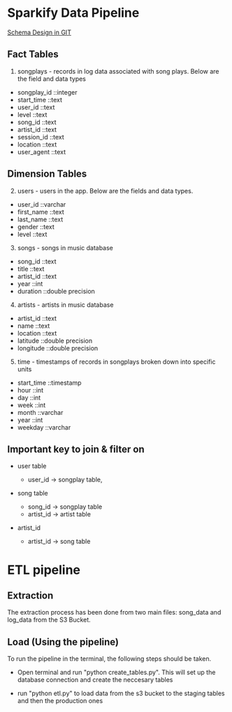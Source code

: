 
# Sparkify Data Pipeline 

[Schema Design in GIT](https://github.com/aoyerinde/Data_Modelling_Project/blob/main/Sparkify_DB.png)


## Fact Tables
1. songplays - records in log data associated with song plays. Below are the field and data types 
* songplay_id ::integer
* start_time ::text
* user_id  ::text
* level ::text
* song_id ::text
* artist_id ::text
* session_id ::text
* location  ::text
* user_agent ::text

## Dimension Tables
2. users - users in the app. Below are the fields and data types.
* user_id ::varchar
* first_name ::text
* last_name ::text
* gender ::text
* level ::text

3. songs - songs in music database
* song_id ::text
* title ::text
* artist_id ::text
* year ::int
* duration ::double precision

4. artists - artists in music database
* artist_id ::text
* name ::text
* location ::text
* latitude  ::double precision
* longitude  ::double precision

5. time - timestamps of records in songplays broken down into specific units
* start_time ::timestamp
* hour ::int
* day ::int
* week ::int 
* month ::varchar 
* year ::int 
* weekday ::varchar

## Important key to join & filter on
* user table
    * user_id -> songplay table, 
    
* song table
    * song_id -> songplay table
    * artist_id -> artist table
 
* artist_id 
    * artist_id -> song table 
  


# ETL pipeline

## Extraction
The extraction process has been done from two main files: song_data and log_data from the S3 Bucket.

## Load (Using the pipeline)
To run the pipeline in the terminal, the following steps should be taken.
 * Open terminal and run "python create_tables.py". This will set up the database connection and create the neccesary tables
 
 * run "python etl.py" to load data from the s3 bucket to the staging tables and then the production ones
 
